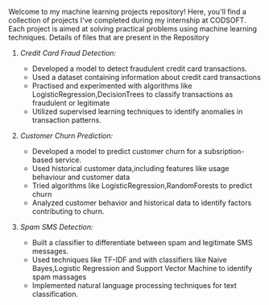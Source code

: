 Welcome to my machine learning projects repository! Here, you'll find a collection of projects I've completed during my internship at CODSOFT. Each project is aimed at solving practical problems using machine learning techniques.
Details of files that are present in the Repository
1. *Credit Card Fraud Detection:*
   - Developed a model to detect fraudulent credit card transactions.
   - Used a dataset containing information about credit card transactions
   - Practised and experimented with algorithms like LogisticRegression,DecisionTrees to classify transactions as fraudulent or legitimate
   - Utilized supervised learning techniques to identify anomalies in transaction patterns.
   
2. *Customer Churn Prediction:*
   - Developed a model to predict customer churn for a subsription-based service.
   - Used historical customer data,including features like usage behaviour and customer data
   - Tried algorithms like LogisticRegression,RandomForests to predict churn
   - Analyzed customer behavior and historical data to identify factors contributing to churn.
   
3. *Spam SMS Detection:*
   - Built a classifier to differentiate between spam and legitimate SMS messages.
   - Used techniques like TF-IDF and with classifiers like Naive Bayes,Logistic Regression and Support Vector Machine to identify spam massages
   - Implemented natural language processing techniques for text classification.

